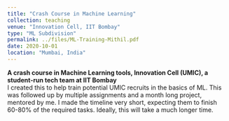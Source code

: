 ```yaml
---
title: "Crash Course in Machine Learning"
collection: teaching
venue: "Innovation Cell, IIT Bombay"
type: "ML Subdivision"
permalink: ../files/ML-Training-Mithil.pdf
date: 2020-10-01
location: "Mumbai, India"
---
```

**A crash course in Machine Learning tools, Innovation Cell (UMIC), a student-run tech team at IIT Bombay**  
I created this to help train potential UMIC recruits in the basics of ML. This was followed up by multiple assignments and a month long project, mentored by me. I made the timeline very short, expecting them to finish 60-80% of the required tasks. Ideally, this will take a much longer time.
<!--more-->